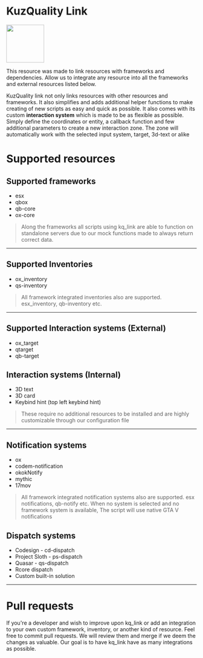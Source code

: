 # KuzQuality Link

<img src="https://github.com/user-attachments/assets/851693c4-9116-4f82-b14d-21ba56a7fed7" width="100" height="100">

This resource was made to link resources with frameworks and dependencies. Allow us to integrate any resource into all the frameworks and external resources listed below. 

KuzQuality link not only links resources with other resources and frameworks. It also simplifies and adds additional helper functions to make creating of new scripts as easy and quick as possible. It also comes with its custom **interaction system** which is made to be as flexible as possible. Simply define the coordinates or entity, a callback function and few additional parameters to create a new interaction zone. The zone will automatically work with the selected input system, target, 3d-text or alike




# Supported resources

## Supported frameworks
- esx
- qbox
- qb-core
- ox-core
  
> Along the frameworks all scripts using kq_link are able to function on standalone servers due to our mock functions made to always return correct data.

___

## Supported Inventories
- ox_inventory
- qs-inventory

> All framework integrated inventories also are supported. esx_inventory, qb-inventory etc.

___
## Supported Interaction systems (External)
- ox_target
- qtarget
- qb-target

## Interaction systems (Internal)
- 3D text
- 3D card
- Keybind hint (top left keybind hint)

> These require no additional resources to be installed and are highly customizable through our configuration file
___

## Notification systems
- ox
- codem-notification
- okokNotify
- mythic
- 17mov

> All framework integrated notification systems also are supported. esx notifications, qb-notify etc.
> When no system is selected and no framework system is available, The script will use native GTA V notifications


## Dispatch systems
- Codesign - cd-dispatch
- Project Sloth - ps-dispatch
- Quasar - qs-dispatch
- Rcore dispatch
- Custom built-in solution

___

# Pull requests
If you're a developer and wish to improve upon kq_link or add an integration to your own custom framework, inventory, or another kind of resource. Feel free to commit pull requests. We will review them and merge if we deem the changes as valuable. Our goal is to have kq_link have as many integrations as possible.
